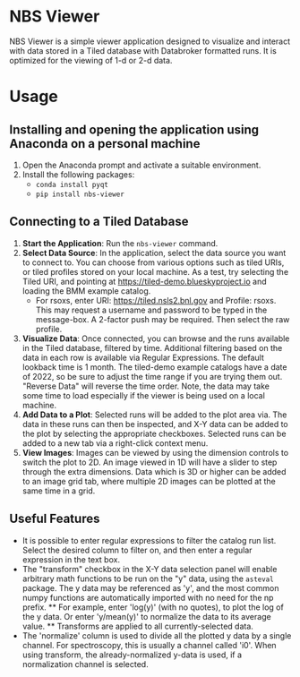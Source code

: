 # NBS Viewer

NBS Viewer is a simple viewer application designed to visualize and interact with data stored in a Tiled database with Databroker formatted runs. It is optimized for the viewing of 1-d or 2-d data.

# Usage

## Installing and opening the application using Anaconda on a personal machine
1. Open the Anaconda prompt and activate a suitable environment.
2. Install the following packages:
   - `conda install pyqt`
   - `pip install nbs-viewer`

## Connecting to a Tiled Database

1. **Start the Application**: Run the `nbs-viewer` command.
2. **Select Data Source**: In the application, select the data source you want to connect to. You can choose from various options such as tiled URIs, or tiled profiles stored on your local machine. As a test, try selecting the Tiled URI, and pointing at https://tiled-demo.blueskyproject.io and loading the BMM example catalog.
   - For rsoxs, enter URI: https://tiled.nsls2.bnl.gov and Profile: rsoxs.  This may request a username and password to be typed in the message-box. A 2-factor push may be required. Then select the raw profile.
3. **Visualize Data**: Once connected, you can browse and the runs available in the Tiled database, filtered by time. Additional filtering based on the data in each row is available via Regular Expressions. The default lookback time is 1 month. The tiled-demo example catalogs have a date of 2022, so be sure to adjust the time range if you are trying them out.  "Reverse Data" will reverse the time order.  Note, the data may take some time to load especially if the viewer is being used on a local machine.
4. **Add Data to a Plot**: Selected runs will be added to the plot area via. The data in these runs can then be inspected, and X-Y data can be added to the plot by selecting the appropriate checkboxes. Selected runs can be added to a new tab via a right-click context menu. 
5. **View Images**: Images can be viewed by using the dimension controls to switch the plot to 2D. An image viewed in 1D will have a slider to step through the extra dimensions. Data which is 3D or higher can be added to an image grid tab, where multiple 2D images can be plotted at the same time in a grid.

## Useful Features
* It is possible to enter regular expressions to filter the catalog run list. Select the desired column to filter on, and then enter a regular expression in the text box.
* The "transform" checkbox in the X-Y data selection panel will enable arbitrary math functions to be run on the "y" data, using the `asteval` package. The y data may be referenced as 'y', and the most common numpy functions are automatically imported with no need for the np prefix. 
** For example, enter 'log(y)' (with no quotes), to plot the log of the y data. Or enter 'y/mean(y)' to normalize the data to its average value.
** Transforms are applied to all currently-selected data.
* The 'normalize' column is used to divide all the plotted y data by a single channel. For spectroscopy, this is usually a channel called 'i0'. When using transform, the already-normalized y-data is used, if a normalization channel is selected.
